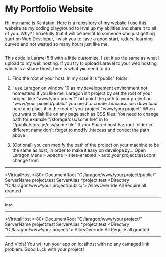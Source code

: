# My Portfolio Website 
Hi, my name is Kontatan. Here is a repository of my website
I use this website as my coding playground to level up my abilities and share it to all of you.
Why? I hopefully that it will be benifit to someone who just getting start on Web Developer, 
I wish you to have a good start, reduce learning curved and not wasted so many hours just like me.

******************************************************
This code is Laravel 5.8 with a little customize, I set it up the same as what I upload to my web hosting.
If you try to upload Laravel to your web hosting which is a shared host, here is what you need to do.

1. Find the root of your host. In my case it is "public" folder

2. I use Laragon on window 10 as my developement environment not homestead If you like me, 
Laragon init project by set the root of your project like "www/your project" but point the path to your project 
on "www/your project/public"  you need to create .htaccess just download here and place it 
in the root of your project "www/your project"
When you want to link file on any page such as CSS files.
You need to change path for example "/storage/css/some file"
in to "/public/storage/css/some file"
If your Shared host has root folder in different name don't forget to modify .htacess and correct the path above

3. (Optional) you can modify the path of the project on your machine to be the same as host, in order to make it easy on develope by...
Open Laragon Menu > Apache > sites-enabled > auto.your project.test.conf 
change from 


******************************************************
<VirtualHost *:80> 
    DocumentRoot "C:/laragon/www/your project/public/"
    ServerName project.test
    ServerAlias *.project.test
    <Directory "C:/laragon/www/your project/public/">
        AllowOverride All
        Require all granted
    </Directory>
</VirtualHost>
******************************************************

into 

******************************************************
<VirtualHost *:80> 
    DocumentRoot "C:/laragon/www/your project/"
    ServerName project.test
    ServerAlias *.project.test
    <Directory "C:/laragon/www/your project/">
        AllowOverride All
        Require all granted
    </Directory>
</VirtualHost>
******************************************************


 And Viola! You will run your app on localhost with no any damaged link problem.
 Good Luck with your project!!
